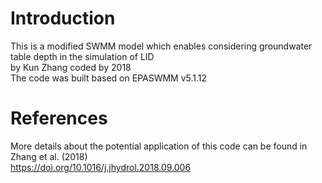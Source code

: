 # Introduction  
This is a modified SWMM model which enables considering groundwater table depth in the simulation of LID  
by Kun Zhang coded by 2018  
The code was built based on EPASWMM v5.1.12
# References  
More details about the potential application of this code can be found in Zhang et al. (2018)  
https://doi.org/10.1016/j.jhydrol.2018.09.006  
